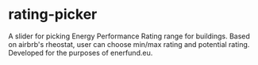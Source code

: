 # rating-picker

A slider for picking Energy Performance Rating range for buildings. Based on airbrb's rheostat, user can choose min/max rating and potential rating. Developed for the purposes of enerfund.eu. 


